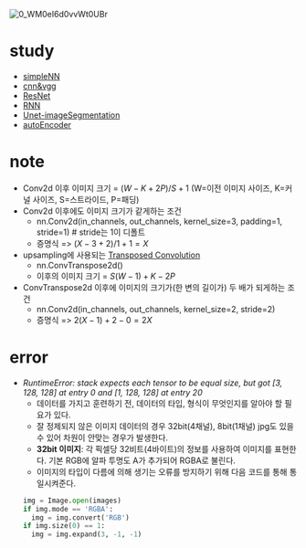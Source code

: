 ![0_WM0eI6d0vvWt0UBr](https://github.com/rbdus0715/Machine-Learning/assets/85426187/adfa297c-ffe5-427a-b384-50ea43137fd9)

# study
- [simpleNN](https://github.com/rbdus0715/Machine-Learning/blob/main/study/torch/1.simpleNN.ipynb)
- [cnn&vgg](https://github.com/rbdus0715/Machine-Learning/blob/main/study/torch/2.cnn_vgg.ipynb)
- [ResNet](https://github.com/rbdus0715/Machine-Learning/blob/main/study/torch/3.resnet.ipynb)
- [RNN](https://github.com/rbdus0715/Machine-Learning/blob/main/study/torch/4.rnn.ipynb)
- [Unet-imageSegmentation](https://github.com/rbdus0715/Machine-Learning/blob/main/study/torch/5.unet_segmentation.ipynb)
- [autoEncoder](https://github.com/rbdus0715/Machine-Learning/blob/main/study/torch/6.auto_encoder.ipynb)

# note
- Conv2d 이후 이미지 크기 = $(W-K+2P)/S + 1$ (W=이전 이미지 사이즈, K=커널 사이즈, S=스트라이드, P=패딩)
- Conv2d 이후에도 이미지 크기가 같게하는 조건
  - nn.Conv2d(in_channels, out_channels, kernel_size=3, padding=1, stride=1) # stride는 1이 디폴트
  - 증명식 => $(X-3+2)/1+1 = X$
- upsampling에 사용되는 [Transposed Convolution](https://www.youtube.com/watch?v=U3C8l6w-wn0)
  - nn.ConvTranspose2d()
  - 이후의 이미지 크기 = $S(W-1)+K-2P$
- ConvTranspose2d 이후에 이미지의 크기가(한 변의 길이가) 두 배가 되게하는 조건
  - nn.Conv2d(in_channels, out_channels, kernel_size=2, stride=2)
  - 증명식 => $2(X-1)+2-0=2X$

# error
- *RuntimeError: stack expects each tensor to be equal size, but got [3, 128, 128] at entry 0 and [1, 128, 128] at entry 20*
  - 데이터를 가지고 훈련하기 전, 데이터의 타입, 형식이 무엇인지를 알아야 할 필요가 있다.
  - 잘 정제되지 않은 이미지 데이터의 경우 32bit(4채널), 8bit(1채널) jpg도 있을 수 있어 차원이 안맞는 경우가 발생한다.
  - **32bit 이미지**: 각 픽셀당 32비트(4바이트)의 정보를 사용하여 이미지를 표현한다. 기본 RGB에 알파 투명도 A가 추가되어 RGBA로 불린다.
  - 이미지의 타입이 다름에 의해 생기는 오류를 방지하기 위해 다음 코드를 통해 통일시켜준다.
  ```python
  img = Image.open(images)
  if img.mode == 'RGBA':
    img = img.convert('RGB')
  if img.size(0) == 1:
    img = img.expand(3, -1, -1)
  ```
